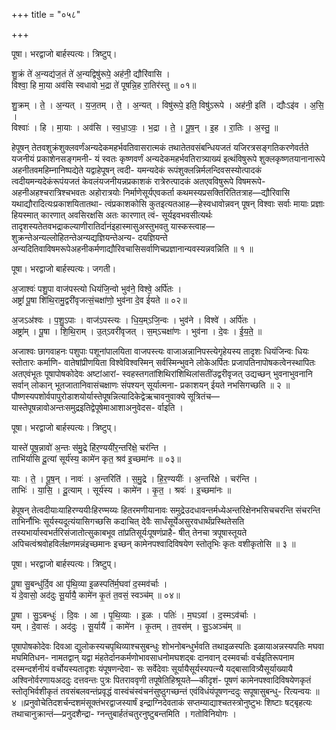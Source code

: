 +++
title = "०५८"

+++


पूषा। भरद्वाजो बार्हस्पत्यः। त्रिष्टुप्।

शु॒क्रं ते॑ अ॒न्यद्य॑ज॒तं ते॑ अ॒न्यद्विषु॑रूपे॒ अह॑नी॒ द्यौरि॑वासि ।  
विश्वा॒ हि मा॒या अव॑सि स्वधावो भ॒द्रा ते॑ पूषन्नि॒ह रा॒तिर॑स्तु ॥ ०१॥

शु॒क्रम् । ते॒ । अ॒न्यत् । य॒ज॒तम् । ते॒ । अ॒न्यत् । विषु॑रूपे॒ इति॒ विषु॑ऽरूपे । अह॑नी॒ इति॑ । द्यौःऽइ॑व । अ॒सि॒ ।  
विश्वाः॑ । हि । मा॒याः । अव॑सि । स्व॒धा॒ऽवः॒ । भ॒द्रा । ते॒ । पू॒ष॒न् । इ॒ह । रा॒तिः । अ॒स्तु॒ ॥

हेपूषन् तेतवशुक्रंशुक्लवर्णंअन्यदेकमहर्भवतिवासरात्मकं तथातेतवसंबन्धियजतं यजिरत्रसङ्गतिकरणेवर्तते यजनीयं प्रकाशेनसङ्गमनी- यं स्वतः कृष्णवर्णं अन्यदेकमहर्भवतिरात्र्याख्यं इत्थंविषुरूपे शुक्लकृष्णतयानानारूपे अहनीतवमहिम्नानिष्पद्येते यद्वाहेपूषन् त्वदी- यमन्यदेकं रूपंशुक्लन्निर्मलन्दिवसस्योत्पादकं त्वदीयमन्यदेकंरूपंयजतं केवलंयजनीयन्नप्रकाशकं रात्रेरुत्पादकं अतएवविषुरूपे विषमरूपे- अहनीअहश्चरात्रिश्चभवतः अहोरात्रयोः निर्माणेसूर्यएवकर्ता कथमस्यप्रसक्तिरितितत्राह—द्यौरिवासि यथाद्यौरादित्यःप्रकाशयितातथा- त्वंप्रकाशकोसि कुतइत्यतआह—हेस्वधावोन्नवन् पूषन् विश्वाः सर्वाः मायाः प्रज्ञाः हियस्मात् कारणात् अवसिरक्षसि अतः कारणात् त्वं- सूर्यइवभवसीत्यर्थः तादृशस्यतेतवभद्राकल्याणीरातिर्दानंइहास्मासुअस्तुभवतु यास्कस्त्वाह—शुक्रन्तेअन्यल्लोहितन्तेअन्यद्यज्ञियन्तेअन्य- दयज्ञियन्ते अन्यदितिवाविषमरूपेअहनीकर्मणाद्यौरिवचासिसर्वाणिचप्रज्ञानान्यवस्यन्नवन्निति ॥ १ ॥

पूषा। भरद्वाजो बार्हस्पत्यः। जगती।

अ॒जाश्वः॑ पशु॒पा वाज॑पस्त्यो धियंजि॒न्वो भुव॑ने॒ विश्वे॒ अर्पि॑तः ।  
अष्ट्रां॑ पू॒षा शि॑थि॒रामु॒द्वरी॑वृजत्सं॒चक्षा॑णो॒ भुव॑ना दे॒व ई॑यते ॥ ०२॥

अ॒जऽअ॑श्वः । प॒शु॒ऽपाः । वाज॑ऽपस्त्यः । धि॒य॒म्ऽजि॒न्वः । भुव॑ने । विश्वे॑ । अर्पि॑तः ।  
अष्ट्रा॑म् । पू॒षा । शि॒थि॒राम् । उ॒त्ऽवरी॑वृजत् । स॒म्ऽचक्षा॑णः । भुव॑ना । दे॒वः । ई॒य॒ते॒ ॥

अजाश्वः छागवाहनः पशुपाः पशूनांपालयिता वाजपस्त्यः वाजाअन्नानिपस्त्येगृहेयस्य तादृशः धियंजिन्वः धियः स्तोतारः कर्माणि- वातेषांप्रीणयिता विश्वेविश्वस्मिन् सर्वस्मिन्भुवने लोकेअर्पितः प्रजापतिनापोषकत्वेनस्थापितः अतएवंभूतः पूषापोषकोदेवः अष्टांआरां- स्वहस्तगतांशिथिरांशिथिलांसतींउद्वरीवृजत् उद्यच्छन् भुवनाभुवनानि सर्वान् लोकान् भूतजातानिवासंचक्षाणः संपश्यन् सूर्यात्मना- प्रकाशयन् ईयते नभसिगच्छति ॥ २ ॥ पौष्णस्यपशोर्वपापुरोडाशयोर्यास्तेपूषन्नित्यादिकेद्वेऋचावनुवाक्ये सूत्रितंच—यास्तेपूषन्नावोअन्तःसमुद्रइतिद्वेपूषेमाआशाअनुवेदस- र्वाइति ।

पूषा। भरद्वाजो बार्हस्पत्यः। त्रिष्टुप्।

यास्ते॑ पूष॒न्नावो॑ अ॒न्तः स॑मु॒द्रे हि॑र॒ण्ययी॑र॒न्तरि॑क्षे॒ चर॑न्ति ।  
ताभि॑र्यासि दू॒त्यां सूर्य॑स्य॒ कामे॑न कृत॒ श्रव॑ इ॒च्छमा॑नः ॥ ०३॥

याः । ते॒ । पू॒ष॒न् । नावः॑ । अ॒न्तरिति॑ । स॒मु॒द्रे । हि॒र॒ण्ययीः॑ । अ॒न्तरि॑क्षे । चर॑न्ति ।  
ताभिः॑ । या॒सि॒ । दू॒त्याम् । सूर्य॑स्य । कामे॑न । कृ॒त॒ । श्रवः॑ । इ॒च्छमा॑नः ॥

हेपूषन् तेत्वदीयाःयाहिरण्ययीःहिरण्मय्यः हितरमणीयानावः समुद्रेउदधावन्तर्मध्येअन्तरिक्षेनभसिचचरन्ति संचरन्ति ताभिर्नौभिः सूर्यस्यदूत्यंयासिगच्छसि कदाचित् देवैः सार्धंसूर्येअसुरवधार्थंप्रस्थितेसति तस्यभार्यास्वभर्तरिसंजातोत्सुकाबभूव तांप्रतिसूर्यःपूषणंप्राहै- षीत् तेनचा त्रपूषास्तूयते अपिचत्वंश्रवोहविर्लक्षणमन्नंइच्छमानः इच्छन् कामेनपश्वादिविषयेण स्तोतृभिः कृतः वशीकृतोसि ॥ ३ ॥

पूषा। भरद्वाजो बार्हस्पत्यः। त्रिष्टुप्।

पू॒षा सु॒बन्धु॑र्दि॒व आ पृ॑थि॒व्या इ॒ळस्पति॑र्म॒घवा॑ द॒स्मव॑र्चाः ।  
यं दे॒वासो॒ अद॑दुः सू॒र्यायै॒ कामे॑न कृ॒तं त॒वसं॒ स्वञ्च॑म् ॥ ०४॥

पू॒षा । सु॒ऽबन्धुः॑ । दि॒वः । आ । पृ॒थि॒व्याः । इ॒ळः । पतिः॑ । म॒घऽवा॑ । द॒स्मऽव॑र्चाः ।  
यम् । दे॒वासः॑ । अद॑दुः । सू॒र्यायै॑ । कामे॑न । कृ॒तम् । त॒वस॑म् । सु॒ऽअञ्च॑म् ॥

पूषापोषकोदेवः दिवआ द्युलोकस्यचपृथिव्याश्चसुबन्धुः शोभनोबन्धुर्भवति तथाइळस्पतिः इळायाअन्नस्यपतिः मघवा मघमितिधन- नामतद्वान् यद्वा मंहतेर्दानकर्मणोभावसाधनोमघशद्बः दानवान् दस्मवर्चाः वर्चइतिरूपनाम दस्मन्दर्शनीयं वर्चोयस्यतादृशः यंपूषणन्देवा- सः सर्वेदेवाः सूर्यायैसूर्यस्यपत्न्यै यद्बासावित्र्यैसूर्याख्यायै अश्विनोर्वरणायअददुः दत्तवन्तः पुत्रः पितराववृणी तपूषेतिहिश्रूयते—कीदृशं- पूषणं कामेनपश्वादिविषयेणकृतं स्तोतृभिर्वशीकृतं तवसंबलवन्तंप्रवृद्धं वास्वंचंस्वंचनंसुष्ठुगच्छन्तं एवंविधंयंपूषणन्ददुः सपूषासुबन्धु- रित्यन्वयः ॥ ४ ॥प्रनुवोचेतिदशर्चन्दशमंसूक्तंभरद्वाजस्यार्षं इन्द्राग्निदेवताकं सप्तम्याद्याश्चतस्त्रोनुष्टुभः शिष्टाः षट्बृहत्यः तथाचानुक्रान्तं—प्रनुदशैन्द्रा- ग्नन्तुबार्हतंचतुरनुष्टुबन्तमिति । गतोविनियोगः ।